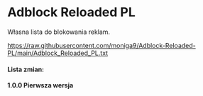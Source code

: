 # Adblock Reloaded PL
Własna lista do blokowania reklam.

https://raw.githubusercontent.com/moniga9/Adblock-Reloaded-PL/main/Adblock_Reloaded_PL.txt
<h4> Lista zmian:
<h4>
  
1.0.0
Pierwsza wersja
